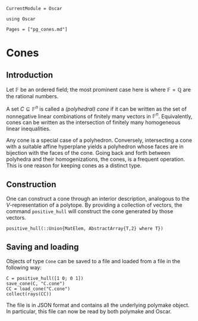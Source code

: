 ```@meta
CurrentModule = Oscar
```

```@setup oscar
using Oscar
```

```@contents
Pages = ["pg_cones.md"]
```

# Cones


## Introduction

Let $\mathbb{F}$ be an ordered field; the most prominent case here is where
$\mathbb{F}=\mathbb{Q}$ are the rational numbers.

A set $C \subseteq \mathbb{F}^n$ is called a *(polyhedral) cone* if it can be
written as the set of nonnegative linear combinations of finitely many vectors
in $\mathbb{F}^n$.  Equivalently, cones can be written as the intersection of
finitely many homogeneous linear inequalities.

Any cone is a special case of a polyhedron.  Conversely, intersecting a cone
with a suitable affine hyperplane yields a polyhedron whose faces are in
bijection with the faces of the cone.  Going back and forth between polyhedra
and their homogenizations, the cones, is a frequent operation.  This is one
reason for keeping cones as a distinct type.

## Construction

One can construct a cone through an interior description, analogous  to the
$V$-representation of a polytope. By providing a collection of vectors, the
command `positive_hull` will construct the cone generated by those vectors.

```@docs
positive_hull(::Union{MatElem, AbstractArray{T,2} where T})
```

## Saving and loading

Objects of type `Cone` can be saved to a file and loaded from a file in the
following way:
```@repl oscar
C = positive_hull([1 0; 0 1])
save_cone(C, "C.cone")
CC = load_cone("C.cone")
collect(rays(CC))
```
The file is in JSON format and contains all the underlying polymake object. In
particular, this file can now be read by both polymake and Oscar.

